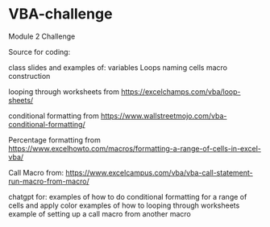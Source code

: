 # VBA-challenge
Module 2 Challenge

Source for coding:

class slides and examples of:
variables
Loops
naming cells
macro construction


looping through worksheets from https://excelchamps.com/vba/loop-sheets/

conditional formatting from https://www.wallstreetmojo.com/vba-conditional-formatting/

Percentage formatting from https://www.excelhowto.com/macros/formatting-a-range-of-cells-in-excel-vba/

Call Macro from: https://www.excelcampus.com/vba/vba-call-statement-run-macro-from-macro/


chatgpt for:
examples of how to do conditional formatting for a range of cells and apply color
examples of how to looping through worksheets
example of setting up a call macro from another macro
